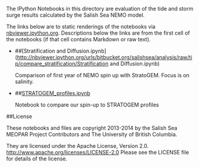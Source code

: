 The IPython Notebooks in this directory are evaluation of the
tide and storm surge results calculated by the Salish Sea NEMO model.

The links below are to static renderings of the notebooks via
[nbviewer.ipython.org](http://nbviewer.ipython.org/).
Descriptions below the links are from the first cell of the notebooks
(if that cell contains Markdown or raw text).

* ##[Stratification and Diffusion.ipynb](http://nbviewer.ipython.org/urls/bitbucket.org/salishsea/analysis/raw/tip/compare_stratification/Stratification and Diffusion.ipynb)  
    
    Comparison of first year of NEMO spin up with StratoGEM. Focus is on salinity.   

* ##[STRATOGEM_profiles.ipynb](http://nbviewer.ipython.org/urls/bitbucket.org/salishsea/analysis/raw/tip/compare_stratification/STRATOGEM_profiles.ipynb)  
    
    Notebook to compare our spin-up to STRATOGEM profiles  


##License

These notebooks and files are copyright 2013-2014
by the Salish Sea MEOPAR Project Contributors
and The University of British Columbia.

They are licensed under the Apache License, Version 2.0.
http://www.apache.org/licenses/LICENSE-2.0
Please see the LICENSE file for details of the license.
